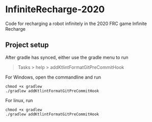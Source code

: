 # InfiniteRecharge-2020
Code for recharging a robot infinitely in the 2020 FRC game Infinite Recharge

## Project setup
After gradle has synced, either use the gradle menu to run
> Tasks > help > addKtlintFormatGitPreCommitHook

For Windows, open the commandline and run

```
chmod +x gradlew
./gradlew addKtlintFormatGitPreCommitHook
```

For linux, run 

```
chmod +x gradlew
./gradlew addKtlintFormatGitPreCommitHook
```
